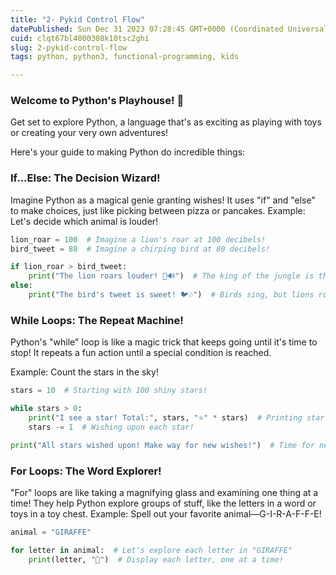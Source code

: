 ```yaml
---
title: "2- Pykid Control Flow"
datePublished: Sun Dec 31 2023 07:28:45 GMT+0000 (Coordinated Universal Time)
cuid: clqt67bl4000308k10tsc2ghi
slug: 2-pykid-control-flow
tags: python, python3, functional-programming, kids

---
```


### **Welcome to Python's Playhouse! 🎉**

Get set to explore Python, a language that's as exciting as playing with toys or creating your very own adventures!

Here's your guide to making Python do incredible things:

### **If...Else: The Decision Wizard!**

Imagine Python as a magical genie granting wishes! It uses "if" and "else" to make choices, just like picking between pizza or pancakes. Example: Let's decide which animal is louder!

```python
lion_roar = 100  # Imagine a lion's roar at 100 decibels!
bird_tweet = 80  # Imagine a chirping bird at 80 decibels!

if lion_roar > bird_tweet:
    print("The lion roars louder! 🦁🔊")  # The king of the jungle is the loudest!
else:
    print("The bird's tweet is sweet! 🐦🎶")  # Birds sing, but lions roar louder!
```

### **While Loops: The Repeat Machine!**

Python's "while" loop is like a magic trick that keeps going until it's time to stop! It repeats a fun action until a special condition is reached.

Example: Count the stars in the sky!

```python
stars = 10  # Starting with 100 shiny stars!

while stars > 0:
    print("I see a star! Total:", stars, "⭐️" * stars)  # Printing star emojis based on the number
    stars -= 1  # Wishing upon each star!

print("All stars wished upon! Make way for new wishes!")  # Time for new wishes to come true! 🌟✨
```

### **For Loops: The Word Explorer!**

"For" loops are like taking a magnifying glass and examining one thing at a time! They help Python explore groups of stuff, like the letters in a word or toys in a toy chest. Example: Spell out your favorite animal—G-I-R-A-F-F-E!

```python
animal = "GIRAFFE"  

for letter in animal:  # Let's explore each letter in "GIRAFFE"
    print(letter, "🦒")  # Display each letter, one at a time!
```